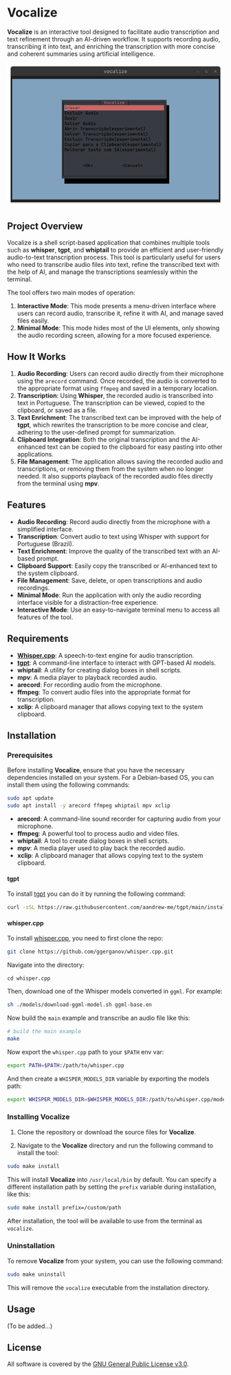 # Vocalize

**Vocalize** is an interactive tool designed to facilitate audio transcription and text refinement through an AI-driven workflow. It supports recording audio, transcribing it into text, and enriching the transcription with more concise and coherent summaries using artificial intelligence.

![](res/vocalize.png)

## Project Overview

Vocalize is a shell script-based application that combines multiple tools such as **whisper**, **tgpt**, and **whiptail** to provide an efficient and user-friendly audio-to-text transcription process. This tool is particularly useful for users who need to transcribe audio files into text, refine the transcribed text with the help of AI, and manage the transcriptions seamlessly within the terminal.

The tool offers two main modes of operation:
1. **Interactive Mode**: This mode presents a menu-driven interface where users can record audio, transcribe it, refine it with AI, and manage saved files easily.
2. **Minimal Mode**: This mode hides most of the UI elements, only showing the audio recording screen, allowing for a more focused experience.

## How It Works

1. **Audio Recording**: Users can record audio directly from their microphone using the `arecord` command. Once recorded, the audio is converted to the appropriate format using `ffmpeg` and saved in a temporary location.
2. **Transcription**: Using **Whisper**, the recorded audio is transcribed into text in Portuguese. The transcription can be viewed, copied to the clipboard, or saved as a file.
3. **Text Enrichment**: The transcribed text can be improved with the help of **tgpt**, which rewrites the transcription to be more concise and clear, adhering to the user-defined prompt for summarization.
4. **Clipboard Integration**: Both the original transcription and the AI-enhanced text can be copied to the clipboard for easy pasting into other applications.
5. **File Management**: The application allows saving the recorded audio and transcriptions, or removing them from the system when no longer needed. It also supports playback of the recorded audio files directly from the terminal using **mpv**.

## Features

- **Audio Recording**: Record audio directly from the microphone with a simplified interface.
- **Transcription**: Convert audio to text using Whisper with support for Portuguese (Brazil).
- **Text Enrichment**: Improve the quality of the transcribed text with an AI-based prompt.
- **Clipboard Support**: Easily copy the transcribed or AI-enhanced text to the system clipboard.
- **File Management**: Save, delete, or open transcriptions and audio recordings.
- **Minimal Mode**: Run the application with only the audio recording interface visible for a distraction-free experience.
- **Interactive Mode**: Use an easy-to-navigate terminal menu to access all features of the tool.

## Requirements

- **[Whisper.cpp](https://github.com/ggerganov/whisper.cpp)**: A speech-to-text engine for audio transcription.
- **[tgpt](https://github.com/aandrew-me/tgpt)**: A command-line interface to interact with GPT-based AI models.
- **whiptail**: A utility for creating dialog boxes in shell scripts.
- **mpv**: A media player to playback recorded audio.
- **arecord**: For recording audio from the microphone.
- **ffmpeg**: To convert audio files into the appropriate format for transcription.
- **xclip**: A clipboard manager that allows copying text to the system clipboard.

## Installation

### Prerequisites

Before installing **Vocalize**, ensure that you have the necessary dependencies installed on your system. For a Debian-based OS, you can install them using the following commands:

```bash
sudo apt update
sudo apt install -y arecord ffmpeg whiptail mpv xclip
```

- **arecord**: A command-line sound recorder for capturing audio from your microphone.
- **ffmpeg**: A powerful tool to process audio and video files.
- **whiptail**: A tool to create dialog boxes in shell scripts.
- **mpv**: A media player used to play back the recorded audio.
- **xclip**: A clipboard manager that allows copying text to the system clipboard.

#### tgpt

To install [tgpt](https://github.com/aandrew-me/tgpt) you can do it by running the following command:

``` bash
curl -sSL https://raw.githubusercontent.com/aandrew-me/tgpt/main/install | bash -s /usr/local/bin
```

#### whisper.cpp

To install [whisper.cpp](https://github.com/ggerganov/whisper.cpp), you need to first clone the repo:

```bash
git clone https://github.com/ggerganov/whisper.cpp.git
```

Navigate into the directory:

```
cd whisper.cpp
```

Then, download one of the Whisper models converted in `ggml`. For example:

```bash
sh ./models/download-ggml-model.sh ggml-base.en
```

Now build the `main` example and transcribe an audio file like this:

```bash
# build the main example
make
```

Now export the `whisper.cpp` path to your `$PATH` env var:

``` bash
export PATH=$PATH:/path/to/whisper.cpp
```

And then create a `WHISPER_MODELS_DIR` variable by exporting the models path:

``` bash
export WHISPER_MODELS_DIR=$WHISPER_MODELS_DIR:/path/to/whisper.cpp/models
```

### Installing Vocalize

1. Clone the repository or download the source files for **Vocalize**.

2. Navigate to the **Vocalize** directory and run the following command to install the tool:

```bash
sudo make install
```

This will install **Vocalize** into `/usr/local/bin` by default. You can specify a different installation path by setting the `prefix` variable during installation, like this:

```bash
sudo make install prefix=/custom/path
```

After installation, the tool will be available to use from the terminal as `vocalize`.

### Uninstallation

To remove **Vocalize** from your system, you can use the following command:

```bash
sudo make uninstall
```

This will remove the `vocalize` executable from the installation directory.

## Usage

(To be added...)

## License

All software is covered by the [GNU General Public License v3.0](https://www.gnu.org/licenses/gpl-3.0.en.html).
